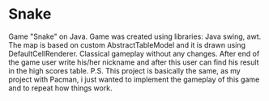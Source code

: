 # Snake
Game "Snake" on Java. Game was created using libraries: Java swing, awt. The map is based on custom AbstractTableModel and it is drawn using DefaultCellRenderer. Classical gameplay without any changes. After end of the game user write his/her nickname and after this user can find his result in the high scores table.
P.S. This project is basically the same, as my project with Pacman, i just wanted to implement the gameplay of this game and to repeat how things work.
